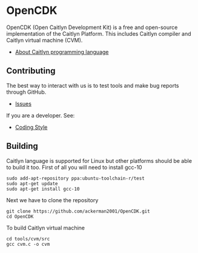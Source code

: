 # OpenCDK
OpenCDK (Open Caitlyn Development Kit) is a free and open-source implementation of the Caitlyn Platform. This includes Caitlyn compiler and Caitlyn virtual machine (CVM).
* [About Caitlyn programming language](https://github.com/ackerman2001/OpenCDK/wiki/Caitlyn-programming-language)
## Contributing
The best way to interact with us is to test tools and make bug reports through GitHub.
* [Issues](https://github.com/ackerman2001/OpenCDK/issues)

If you are a developer. See:
* [Coding Style](https://github.com/ackerman2001/OpenCDK/wiki/Coding-Style)
## Building
Caitlyn language is supported for Linux but other platforms should be able to build it too.
First of all you will need to install gcc-10
```
sudo add-apt-repository ppa:ubuntu-toolchain-r/test
sudo apt-get update
sudo apt-get install gcc-10
```
Next we have to clone the repository
```
git clone https://github.com/ackerman2001/OpenCDK.git
cd OpenCDK
```
To build Caitlyn virtual machine
```
cd tools/cvm/src
gcc cvm.c -o cvm
```

